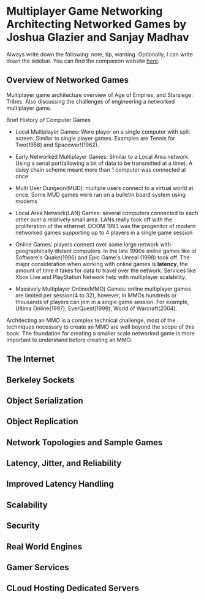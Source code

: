 # Multiplayer Game Networking Architecting Networked Games by Joshua Glazier and Sanjay Madhav
Always write down the following: note, tip, warning. Optionally, I can write down the sidebar. You can find the companion website [here](https://github.com/MultiplayerBook/MultiplayerBook). 
## Overview of Networked Games
Multiplayer game architecture overview of Age of Empires, and Starsiege: Tribes. Also discussing the challenges of engineering a networked multiplayer game. 

Brief History of Computer Games
- Local Multiplayer Games: Were player on a single computer with split screen. Similar to single player games. Examples are Tennis for Two(1958) and Spacewar!(1962).

- Early Networked Multiplayer Games: SImilar to a Local Area network. Using a serial port(allowing a bit of data to be transmitted at a time). A daisy chain scheme meant more than 1 computer was connected at once

- Multi User Dungeon(MUD): multiple users connect to a virtual world at once. Some MUD  games were ran on a bulletin board system using modems

- Local Area Network(LAN) Games: several computers connected to each other over a relatively small area. LANs really took off with the proliferation of the ethernet. DOOM 1993 was the progenitor of modern networked games supporting up to 4 players in a single game session

- Online Games: players connect over some large network with geographically distant computers. In the late 1990s online games like id Software's Quake(1996) and Epic Game's Unreal (1998) took off. The major consideration when working with online games is **latency**, the amount of time it takes for data to travel over the network. Services like Xbox Live and PlayStation Network help with multiplayer scalability.

- Massively Multiplayer Online(MMO) Games: online multiplayer games are limited per session(4 to 32), however, in MMOs hundreds or thousands of players can join in a single game session. For example, Ultima Online(1997), EverQuest(1999), World of Warcraft(2004).

Architecting an MMO is a complex technical challenge, most of the techniques necessary to create an MMO are well beyond the scope of this book. The foundation for creating a smaller scale networked game  is more important to understand before creating an MMO.
## The Internet

## Berkeley Sockets

## Object Serialization

## Object Replication

## Network Topologies and Sample Games

## Latency, Jitter, and Reliability

## Improved Latency Handling

## Scalability

## Security

## Real World Engines

## Gamer Services

## CLoud Hosting Dedicated Servers
